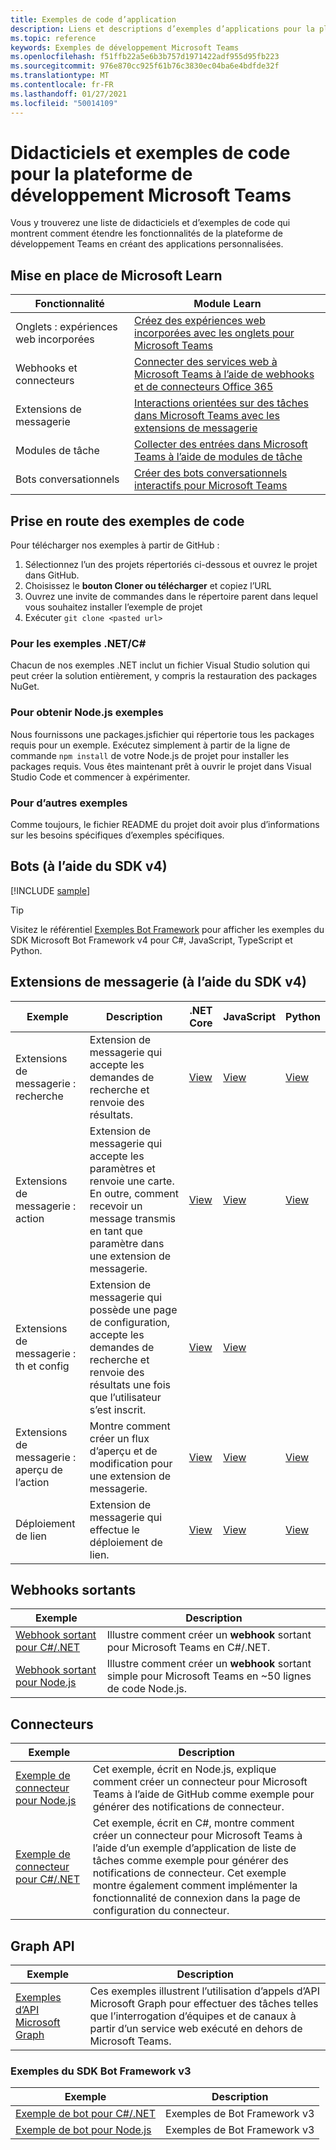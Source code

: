 ```yaml
---
title: Exemples de code d’application
description: Liens et descriptions d’exemples d’applications pour la plateforme de développement Microsoft Teams
ms.topic: reference
keywords: Exemples de développement Microsoft Teams
ms.openlocfilehash: f51ffb22a5e6b3b757d1971422adf955d95fb223
ms.sourcegitcommit: 976e870cc925f61b76c3830ec04ba6e4bdfde32f
ms.translationtype: MT
ms.contentlocale: fr-FR
ms.lasthandoff: 01/27/2021
ms.locfileid: "50014109"
---
```

# <a name="tutorials-and-code-samples-for-the-microsoft-teams-developer-platform"></a>Didacticiels et exemples de code pour la plateforme de développement Microsoft Teams

Vous y trouverez une liste de didacticiels et d’exemples de code qui montrent comment étendre les fonctionnalités de la plateforme de développement Teams en créant des applications personnalisées.

## <a name="getting-started-with-microsoft-learn"></a>Mise en place de Microsoft Learn

| Fonctionnalité| Module Learn|
|--------|-------------|
| Onglets : expériences web incorporées  |  [Créez des expériences web incorporées avec les onglets pour Microsoft Teams](https://docs.microsoft.com/learn/modules/embedded-web-experiences/) |
| Webhooks et connecteurs  |  [Connecter des services web à Microsoft Teams à l’aide de webhooks et de connecteurs Office 365](https://docs.microsoft.com/learn/modules/msteams-webhooks-connectors/) |
|Extensions de messagerie  | [Interactions orientées sur des tâches dans Microsoft Teams avec les extensions de messagerie](https://docs.microsoft.com/learn/modules/msteams-messaging-extensions/)  |
| Modules de tâche |  [Collecter des entrées dans Microsoft Teams à l’aide de modules de tâche](https://docs.microsoft.com/learn/modules/msteams-task-modules/) |
| Bots conversationnels  | [Créer des bots conversationnels interactifs pour Microsoft Teams](https://docs.microsoft.com/learn/modules/msteams-conversation-bots/)  |

## <a name="getting-started-with-code-samples"></a>Prise en route des exemples de code

Pour télécharger nos exemples à partir de GitHub :

1. Sélectionnez l’un des projets répertoriés ci-dessous et ouvrez le projet dans GitHub.
2. Choisissez le **bouton Cloner ou télécharger** et copiez l’URL
3. Ouvrez une invite de commandes dans le répertoire parent dans lequel vous souhaitez installer l’exemple de projet
4. Exécuter `git clone <pasted url>`

### <a name="for-netc-samples"></a>Pour les exemples .NET/C#

Chacun de nos exemples .NET inclut un fichier Visual Studio solution qui peut créer la solution entièrement, y compris la restauration des packages NuGet.

### <a name="for-nodejs-samples"></a>Pour obtenir Node.js exemples

Nous fournissons une packages.jsfichier qui répertorie tous les packages requis pour un exemple. Exécutez simplement à partir de la ligne de commande `npm install` de votre Node.js de projet pour installer les packages requis. Vous êtes maintenant prêt à ouvrir le projet dans Visual Studio Code et commencer à expérimenter.

### <a name="for-other-samples"></a>Pour d’autres exemples

Comme toujours, le fichier README du projet doit avoir plus d’informations sur les besoins spécifiques d’exemples spécifiques.

## <a name="bots-using-the-v4-sdk"></a>Bots (à l’aide du SDK v4)

[!INCLUDE [sample](~/includes/bots/teams-bot-samples.md)]

>[!TIP]
>Visitez le référentiel [Exemples Bot Framework](https://github.com/Microsoft/BotBuilder-Samples) pour afficher les exemples du SDK Microsoft Bot Framework v4 pour C#, JavaScript, TypeScript et Python.

## <a name="messaging-extensions-using-the-v4-sdk"></a>Extensions de messagerie (à l’aide du SDK v4)

| Exemple | Description | .NET Core | JavaScript | Python|
|--------|------------- |---|---|----|
| Extensions de messagerie : recherche | Extension de messagerie qui accepte les demandes de recherche et renvoie des résultats. | [View](https://github.com/microsoft/BotBuilder-Samples/tree/main/samples/csharp_dotnetcore/50.teams-messaging-extensions-search) | [View](https://github.com/microsoft/BotBuilder-Samples/tree/main/samples/javascript_nodejs/50.teams-messaging-extensions-search) | [View](https://github.com/microsoft/BotBuilder-Samples/tree/main/samples/python/50.teams-messaging-extension-search) |
| Extensions de messagerie : action | Extension de messagerie qui accepte les paramètres et renvoie une carte. En outre, comment recevoir un message transmis en tant que paramètre dans une extension de messagerie. | [View](https://github.com/microsoft/BotBuilder-Samples/tree/main/samples/csharp_dotnetcore/51.teams-messaging-extensions-action) | [View](https://github.com/microsoft/BotBuilder-Samples/tree/main/samples/javascript_nodejs/51.teams-messaging-extensions-action) | [View](https://github.com/microsoft/BotBuilder-Samples/tree/main/samples/python/51.teams-messaging-extensions-action) |
| Extensions de messagerie : th et config | Extension de messagerie qui possède une page de configuration, accepte les demandes de recherche et renvoie des résultats une fois que l’utilisateur s’est inscrit. | [View](https://github.com/microsoft/BotBuilder-Samples/tree/main/samples/csharp_dotnetcore/52.teams-messaging-extensions-search-auth-config) | [View](https://github.com/microsoft/BotBuilder-Samples/tree/main/samples/javascript_nodejs/52.teams-messaging-extensions-search-auth-config) |
| Extensions de messagerie : aperçu de l’action | Montre comment créer un flux d’aperçu et de modification pour une extension de messagerie. | [View](https://github.com/microsoft/BotBuilder-Samples/tree/main/samples/csharp_dotnetcore/53.teams-messaging-extensions-action-preview) | [View](https://github.com/microsoft/BotBuilder-Samples/tree/main/samples/javascript_nodejs/53.teams-messaging-extensions-action-preview) | [View](https://github.com/microsoft/BotBuilder-Samples/tree/main/samples/python/53.teams-messaging-extensions-action-preview) |
| Déploiement de lien | Extension de messagerie qui effectue le déploiement de lien. | [View](https://github.com/microsoft/BotBuilder-Samples/tree/main/samples/csharp_dotnetcore/55.teams-link-unfurling) | [View](https://github.com/microsoft/BotBuilder-Samples/tree/main/samples/javascript_nodejs/55.teams-link-unfurling) | [View](https://github.com/microsoft/BotBuilder-Samples/tree/main/samples/python/55.teams-link-unfurling) |


## <a name="outgoing-webhooks"></a>Webhooks sortants

| Exemple | Description
|--------|-------------
| [Webhook sortant pour C#/.NET](https://github.com/OfficeDev/microsoft-teams-sample-outgoing-webhook) | Illustre comment créer un **webhook** sortant pour Microsoft Teams en C#/.NET.
| [Webhook sortant pour Node.js](https://github.com/OfficeDev/msteams-samples-outgoing-webhook-nodejs) | Illustre comment créer un **webhook** sortant simple pour Microsoft Teams en ~50 lignes de code Node.js.

## <a name="connectors"></a>Connecteurs

| Exemple | Description
|--------|-------------
| [Exemple de connecteur pour Node.js](https://github.com/OfficeDev/microsoft-teams-sample-connector-nodejs) | Cet exemple, écrit en Node.js, explique comment créer un connecteur pour Microsoft Teams à l’aide de GitHub comme exemple pour générer des notifications de connecteur.
| [Exemple de connecteur pour C#/.NET](https://github.com/OfficeDev/microsoft-teams-sample-connector-csharp) | Cet exemple, écrit en C#, montre comment créer un connecteur pour Microsoft Teams à l’aide d’un exemple d’application de liste de tâches comme exemple pour générer des notifications de connecteur. Cet exemple montre également comment implémenter la fonctionnalité de connexion dans la page de configuration du connecteur. 

## <a name="graph-api"></a>Graph API

| Exemple | Description
|--------|-------------
| [Exemples d’API Microsoft Graph](https://github.com/OfficeDev/microsoft-teams-sample-graph) | Ces exemples illustrent l’utilisation d’appels d’API Microsoft Graph pour effectuer des tâches telles que l’interrogation d’équipes et de canaux à partir d’un service web exécuté en dehors de Microsoft Teams.

### <a name="bot-framework-sdk-v3-samples"></a>Exemples du SDK Bot Framework v3

| Exemple | Description |
|--------|------------- |
| [Exemple de bot pour C#/.NET](https://github.com/OfficeDev/BotBuilder-MicrosoftTeams/tree/master/CSharp/Samples/Microsoft.Bot.Connector.Teams.SampleBot) | Exemples de Bot Framework v3|
| [Exemple de bot pour Node.js](https://github.com/OfficeDev/BotBuilder-MicrosoftTeams/tree/master/Node/samples) | Exemples de Bot Framework v3 |
